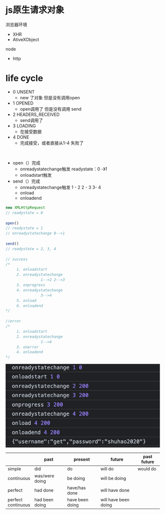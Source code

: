 # js原生请求对象

浏览器环境

- XHR
- AtiveXObject

node

- http



# life cycle

- 0 UNSENT
  - new 了对象 但是没有调用open
- 1 OPENED
  - open调用了 但是没有调用 send
- 2 HEADERS_RECEIVED
  - send调用了 
- 3 LOADING
  - 在接受数据
- 4 DONE
  - 完成接受，或者直接从1-4 失败了

​						

- open（）完成
  - onreadystatechange触发   readystate：0 -》1
  - onloadstart触发
- send（）完成
  - onreadystatechange触发     1 - 2       2 - 3      3- 4
  - onload
  - onloadend



```js
new XMLHttpRequest  
// readystate = 0

open() 						  
// readystate = 1
// onreadystatechange 0-->1
										
send()
// readystate = 2, 3, 4

// success
/*
	 1. onloadstart
	 2. onreadystatechange 
	 			1-->2 2-->3 
	 3. onprogress
	 4. onreadystatechange
	 			3-->4
	 5. onload
	 6. onloadend
*/

//error
/*
	 1. onloadstart
	 2. onreadystatechange 
	 			1-->4 
	 3. onerror
	 4. onloadend
*/
```

![image-20230525030946451](./手写axios.assets/image-20230525030946451.png)





|                         | past           | present         | future               | past  future |
| ----------------------- | -------------- | --------------- | -------------------- | ------------ |
| simple                  | did            | do              | will do              | would do     |
| continuous              | was/were doing | be doing        | will be doing        |              |
| perfect                 | had done       | have/has done   | will have done       |              |
| perfect<br />continuous | had been doing | have been doing | will have been doing |              |































